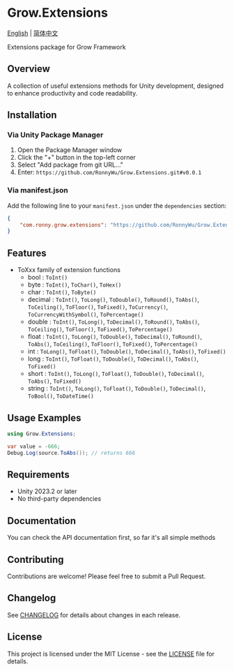 # Grow.Extensions

[English](README.md) | [简体中文](README.zh-CN.md)

Extensions package for Grow Framework

## Overview
A collection of useful extensions methods for Unity development, designed to enhance productivity and code readability.

## Installation

### Via Unity Package Manager
1. Open the Package Manager window
2. Click the "+" button in the top-left corner
3. Select "Add package from git URL..."
4. Enter: `https://github.com/RonnyWu/Grow.Extensions.git#v0.0.1`

### Via manifest.json
Add the following line to your `manifest.json` under the `dependencies` section:
```json
{
    "com.ronny.grow.extensions": "https://github.com/RonnyWu/Grow.Extensions.git#v0.0.1"
}
```

## Features
- ToXxx family of extension functions
  - bool : `ToInt()`
  - byte : `ToInt()`, `ToChar()`, `ToHex()`
  - char : `ToInt()`, `ToByte()`
  - decimal : `ToInt()`, `ToLong()`, `ToDouble()`, `ToRound()`, `ToAbs()`, `ToCeiling()`, `ToFloor()`, `ToFixed()`, `ToCurrency()`, `ToCurrencyWithSymbol()`, `ToPercentage()`
  - double : `ToInt()`, `ToLong()`, `ToDecimal()`, `ToRound()`, `ToAbs()`, `ToCeiling()`, `ToFloor()`, `ToFixed()`, `ToPercentage()`
  - float : `ToInt()`, `ToLong()`, `ToDouble()`, `ToDecimal()`, `ToRound()`, `ToAbs()`, `ToCeiling()`, `ToFloor()`, `ToFixed()`, `ToPercentage()`
  - int : `ToLong()`, `ToFloat()`, `ToDouble()`, `ToDecimal()`, `ToAbs()`, `ToFixed()`
  - long : `ToInt()`, `ToFloat()`, `ToDouble()`, `ToDecimal()`, `ToAbs()`, `ToFixed()`
  - short : `ToInt()`, `ToLong()`, `ToFloat()`, `ToDouble()`, `ToDecimal()`, `ToAbs()`, `ToFixed()`
  - string : `ToInt()`, `ToLong()`, `ToFloat()`, `ToDouble()`, `ToDecimal()`, `ToBool()`, `ToDateTime()`

## Usage Examples
```csharp
using Grow.Extensions;

var value = -666;
Debug.Log(source.ToAbs()); // returns 666
```

## Requirements
- Unity 2023.2 or later
- No third-party dependencies

## Documentation
You can check the API documentation first, so far it's all simple methods

## Contributing
Contributions are welcome! Please feel free to submit a Pull Request.

## Changelog
See [CHANGELOG](CHANGELOG.md) for details about changes in each release.

## License
This project is licensed under the MIT License - see the [LICENSE](LICENSE) file for details.